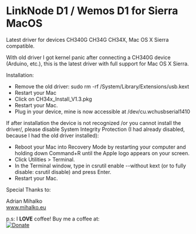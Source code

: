 LinkNode D1 / Wemos D1 for Sierra MacOS
=========================================

Latest driver for devices CH340G CH34G CH34X, Mac OS X Sierra compatible.

With old driver I got kernel panic after connecting a CH340G device (Arduino, etc.), this is the latest driver with full support for Mac OS X Sierra.

Installation:

* Remove the old driver: sudo rm -rf /System/Library/Extensions/usb.kext
*  Restart your Mac
*  Click on CH34x_Install_V1.3.pkg
*  Restart your Mac.
*  Plug in your device, mine is now accessible at /dev/cu.wchusbserial1410

If after installation the device is not recognized /or you cannot install the driver/, please disable System Integrity Protection (I had already disabled, because I had the old driver installed):

*  Reboot your Mac into Recovery Mode by restarting your computer and holding down Command+R until the Apple logo appears on your screen.
*  Click Utilities > Terminal.
*  In the Terminal window, type in csrutil enable --without kext (or to fully disable: csrutil disable) and press Enter.
*  Restart your Mac.

Special Thanks to:

Adrian Mihalko  
www.mihalko.eu

p.s:
I **LOVE** coffee! Buy me a coffee at:   
[![Donate](https://img.shields.io/badge/Donate-PayPal-green.svg)](https://www.paypal.com/cgi-bin/webscr?cmd=_donations&business=adriankoooo%40gmail%2ecom&lc=SK&item_name=Adrian%20Mihalko&currency_code=EUR&bn=PP%2dDonationsBF%3abtn_donateCC_LG%2egif%3aNonHosted)
